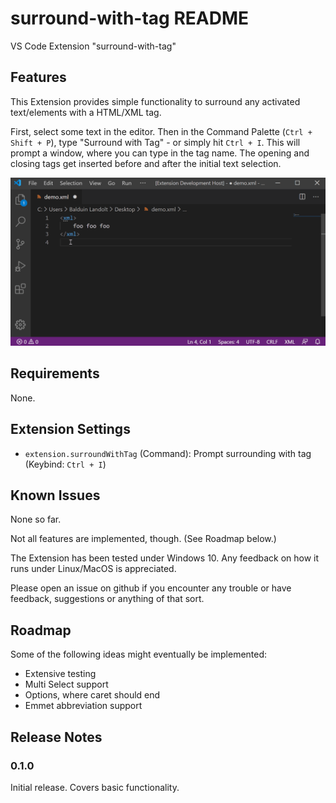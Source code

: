# surround-with-tag README

VS Code Extension "surround-with-tag"

## Features

This Extension provides simple functionality to surround any activated text/elements with a HTML/XML tag.

First, select some text in the editor. Then in the Command Palette (`Ctrl + Shift + P`), type "Surround with Tag" - or simply hit `Ctrl + I`. This will prompt a window, where you can type in the tag name. The opening and closing tags get inserted before and after the initial text selection.

![demo](images/demo_01.gif)


## Requirements

None.

## Extension Settings

* `extension.surroundWithTag` (Command): Prompt surrounding with tag (Keybind: `Ctrl + I`)

## Known Issues

None so far.

Not all features are implemented, though. (See Roadmap below.)

The Extension has been tested under Windows 10. Any feedback on how it runs under Linux/MacOS is appreciated.

Please open an issue on github if you encounter any trouble or have feedback, suggestions or anything of that sort.

## Roadmap

Some of the following ideas might eventually be implemented:
* Extensive testing
* Multi Select support
* Options, where caret should end
* Emmet abbreviation support

## Release Notes

### 0.1.0

Initial release. Covers basic functionality.
